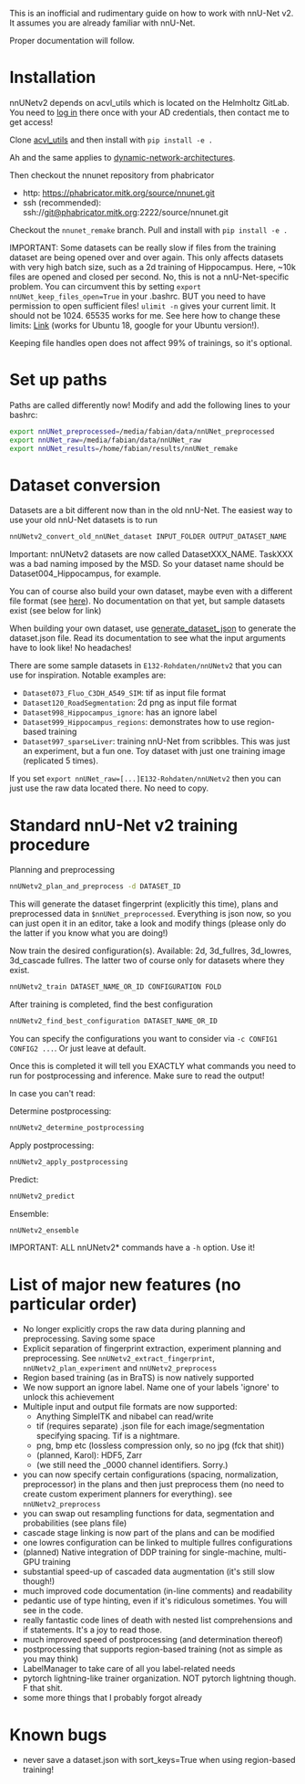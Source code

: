 This is an inofficial and rudimentary guide on how to work with nnU-Net v2. It assumes you are already familiar with 
nnU-Net.

Proper documentation will follow.

# Installation
nnUNetv2 depends on acvl_utils which is located on the Helmholtz GitLab. You need to 
[log in](https://gitlab.hzdr.de/users/sign_in?redirect_to_referer=yes) there once with your AD credentials, then 
contact me to get access!

Clone [acvl_utils](https://gitlab.hzdr.de/hi-dkfz/applied-computer-vision-lab/tools/acvl_utils) and then install
with `pip install -e .`

Ah and the same applies to [dynamic-network-architectures](https://gitlab.hzdr.de/hi-dkfz/applied-computer-vision-lab/tools/dynamic-network-architectures).

Then checkout the nnunet repository from phabricator
- http: https://phabricator.mitk.org/source/nnunet.git
- ssh (recommended): ssh://git@phabricator.mitk.org:2222/source/nnunet.git

Checkout the `nnunet_remake` branch. Pull and install with `pip install -e .`

IMPORTANT: Some datasets can be really slow if files from the training dataset are being opened over and over again. 
This only affects datasets with very high batch size, such as a 2d training of Hippocampus. Here, ~10k files are 
opened and closed per second. No, this is not a nnU-Net-specific problem.
You can circumvent this by setting `export nnUNet_keep_files_open=True` in your .bashrc. 
BUT you need to have permission to open sufficient files!
`ulimit -n` gives your current limit. It should not be 1024. 65535 works for me. See here how to change these limits:
[Link](https://kupczynski.info/posts/ubuntu-18-10-ulimits/) (works for Ubuntu 18, google for your Ubuntu version!).

Keeping file handles open does not affect 99% of trainings, so it's optional.

# Set up paths
Paths are called differently now!
Modify and add the following lines to your bashrc:

```bash
export nnUNet_preprocessed=/media/fabian/data/nnUNet_preprocessed
export nnUNet_raw=/media/fabian/data/nnUNet_raw
export nnUNet_results=/home/fabian/results/nnUNet_remake
```

# Dataset conversion
Datasets are a bit different now than in the old nnU-Net. The easiest way to use your old nnU-Net datasets is to run
```bash
nnUNetv2_convert_old_nnUNet_dataset INPUT_FOLDER OUTPUT_DATASET_NAME
```
Important: nnUNetv2 datasets are now called DatasetXXX_NAME. TaskXXX was a bad naming imposed by the MSD. So your 
dataset name should be Dataset004_Hippocampus, for example.

You can of course also build your own dataset, maybe even with a different file format (see 
[here](#list-of-major-new-features-no-particular-order)). No documentation on that yet, but sample datasets exist 
(see below for link)

When building your own dataset, use [generate_dataset_json](../nnunetv2/dataset_conversion/generate_dataset_json.py) 
to generate the dataset.json file. Read its documentation to see what the input arguments have to look like!
No headaches!

There are some sample datasets in `E132-Rohdaten/nnUNetv2` that you can use for inspiration. Notable examples are:
- `Dataset073_Fluo_C3DH_A549_SIM`: tif as input file format
- `Dataset120_RoadSegmentation`: 2d png as input file format
- `Dataset998_Hippocampus_ignore`: has an ignore label
- `Dataset999_Hippocampus_regions`: demonstrates how to use region-based training
- `Dataset997_sparseLiver`: training nnU-Net from scribbles. This was just an experiment, but a fun one. Toy dataset 
with just one training image (replicated 5 times).

If you set `export nnUNet_raw=[...]E132-Rohdaten/nnUNetv2` then you can just use the raw data located there. No need to copy.

# Standard nnU-Net v2 training procedure

Planning and preprocessing
```bash
nnUNetv2_plan_and_preprocess -d DATASET_ID
```
This will generate the dataset fingerprint (explicitly this time), plans and preprocessed data in 
`$nnUNet_preprocessed`. Everything is json now, so you can just open it in an editor, take a look and modify things 
(please only do the latter if you know what you are doing!)

Now train the desired configuration(s). Available: 2d, 3d_fullres, 3d_lowres, 3d_cascade fullres. The latter two of 
course only for datasets where they exist.
```bash
nnUNetv2_train DATASET_NAME_OR_ID CONFIGURATION FOLD
```

After training is completed, find the best configuration
```bash
nnUNetv2_find_best_configuration DATASET_NAME_OR_ID
```
You can specify the configurations you want to consider via `-c CONFIG1 CONFIG2 ...`. Or just leave at default.

Once this is completed it will tell you EXACTLY what commands you need to run for postprocessing and inference. 
Make sure to read the output!

In case you can't read:

Determine postprocessing:
```bash
nnUNetv2_determine_postprocessing
```
Apply postprocessing:
```bash
nnUNetv2_apply_postprocessing
```
Predict:
```bash
nnUNetv2_predict
```
Ensemble:
```bash
nnUNetv2_ensemble
```

IMPORTANT: ALL nnUNetv2* commands have a `-h` option. Use it!

# List of major new features (no particular order)
- No longer explicitly crops the raw data during planning and preprocessing. Saving some space
- Explicit separation of fingerprint extraction, experiment planning and preprocessing. See `nnUNetv2_extract_fingerprint`, `nnUNetv2_plan_experiment` and `nnUNetv2_preprocess` 
- Region based training (as in BraTS) is now natively supported
- We now support an ignore label. Name one of your labels 'ignore' to unlock this achievement
- Multiple input and output file formats are now supported:
  - Anything SimpleITK and nibabel can read/write
  - tif (requires separate) .json file for each image/segmentation specifying spacing. Tif is a nightmare.
  - png, bmp etc (lossless compression only, so no jpg (fck that shit))
  - (planned, Karol): HDF5, Zarr
  - (we still need the _0000 channel identifiers. Sorry.)
- you can now specify certain configurations (spacing, normalization, preprocessor) in the plans and then just 
preprocess them (no need to create custom experiment planners for everything). see `nnUNetv2_preprocess`
- you can swap out resampling functions for data, segmentation and probabilities (see plans file)
- cascade stage linking is now part of the plans and can be modified
- one lowres configuration can be linked to multiple fullres configurations
- (planned) Native integration of DDP training for single-machine, multi-GPU training
- substantial speed-up of cascaded data augmentation (it's still slow though!)
- much improved code documentation (in-line comments) and readability
- pedantic use of type hinting, even if it's ridiculous sometimes. You will see in the code.
- really fantastic code lines of death with nested list comprehensions and if statements. It's a joy to read those.
- much improved speed of postprocessing (and determination thereof)
- postprocessing that supports region-based training (not as simple as you may think)
- LabelManager to take care of all you label-related needs
- pytorch lightning-like trainer organization. NOT pytorch lightning though. F that shit.
- some more things that I probably forgot already

# Known bugs
- never save a dataset.json with sort_keys=True when using region-based training!